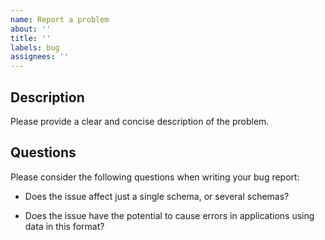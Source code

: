 ```yaml
---
name: Report a problem
about: ''
title: ''
labels: bug
assignees: ''
---
```

## Description

Please provide a clear and concise description of the problem.

## Questions

Please consider the following questions when writing your bug report:

* Does the issue affect just a single schema, or several schemas?

* Does the issue have the potential to cause errors in applications using data in this format?
